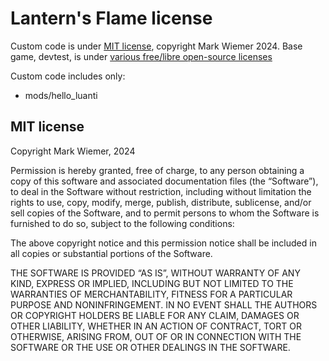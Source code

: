 # Lantern's Flame license

Custom code is under [MIT license](https://opensource.org/license/MIT), copyright Mark Wiemer 2024. Base game, devtest, is under [various free/libre open-source licenses](https://github.com/mark-wiemer/minetest/blob/8322017f4d09a666ff195535a60de3400c24d5a1/LICENSE.txt)

Custom code includes only:

- mods/hello_luanti

## MIT license

Copyright Mark Wiemer, 2024

Permission is hereby granted, free of charge, to any person obtaining a copy of this software and associated documentation files (the “Software”), to deal in the Software without restriction, including without limitation the rights to use, copy, modify, merge, publish, distribute, sublicense, and/or sell copies of the Software, and to permit persons to whom the Software is furnished to do so, subject to the following conditions:

The above copyright notice and this permission notice shall be included in all copies or substantial portions of the Software.

THE SOFTWARE IS PROVIDED “AS IS”, WITHOUT WARRANTY OF ANY KIND, EXPRESS OR IMPLIED, INCLUDING BUT NOT LIMITED TO THE WARRANTIES OF MERCHANTABILITY, FITNESS FOR A PARTICULAR PURPOSE AND NONINFRINGEMENT. IN NO EVENT SHALL THE AUTHORS OR COPYRIGHT HOLDERS BE LIABLE FOR ANY CLAIM, DAMAGES OR OTHER LIABILITY, WHETHER IN AN ACTION OF CONTRACT, TORT OR OTHERWISE, ARISING FROM, OUT OF OR IN CONNECTION WITH THE SOFTWARE OR THE USE OR OTHER DEALINGS IN THE SOFTWARE.
